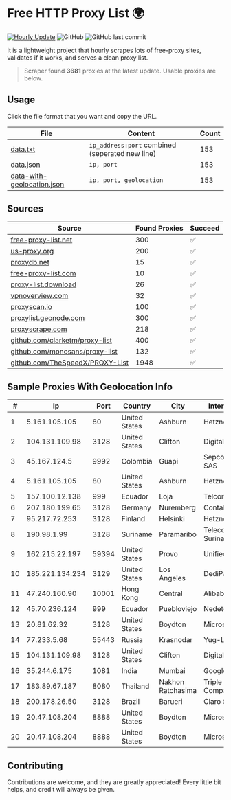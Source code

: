 
# Free HTTP Proxy List 🌍

[![Hourly Update](https://github.com/mertguvencli/http-proxy-list/actions/workflows/main.yml/badge.svg?branch=main)](https://github.com/mertguvencli/http-proxy-list/actions/workflows/main.yml)
![GitHub](https://img.shields.io/github/license/mertguvencli/http-proxy-list)
![GitHub last commit](https://img.shields.io/github/last-commit/mertguvencli/http-proxy-list)

It is a lightweight project that hourly scrapes lots of free-proxy sites, validates if it works, and serves a clean proxy list.


> Scraper found **3681** proxies at the latest update. Usable proxies are below.

## Usage

Click the file format that you want and copy the URL.


|File|Content|Count|
|----|-------|-----|
|[data.txt](https://raw.githubusercontent.com/mertguvencli/http-proxy-list/main/proxy-list/data.txt)|`ip_address:port` combined (seperated new line)|153|
|[data.json](https://raw.githubusercontent.com/mertguvencli/http-proxy-list/main/proxy-list/data.json)|`ip, port`|153|
|[data-with-geolocation.json](https://raw.githubusercontent.com/mertguvencli/http-proxy-list/main/proxy-list/data-with-geolocation.json)|`ip, port, geolocation`|153|

## Sources

|Source|Found Proxies|Succeed|
|------|-------------|-------|
|[free-proxy-list.net](https://free-proxy-list.net)|300|✅|
|[us-proxy.org](https://www.us-proxy.org)|200|✅|
|[proxydb.net](http://proxydb.net)|15|✅|
|[free-proxy-list.com](https://free-proxy-list.com/?page=&port=&type%5B%5D=http&type%5B%5D=https&up_time=0&search=Search)|10|✅|
|[proxy-list.download](https://www.proxy-list.download/HTTP)|26|✅|
|[vpnoverview.com](https://vpnoverview.com/privacy/anonymous-browsing/free-proxy-servers)|32|✅|
|[proxyscan.io](https://www.proxyscan.io)|100|✅|
|[proxylist.geonode.com](https://proxylist.geonode.com/api/proxy-list?limit=300&page=1&sort_by=lastChecked&sort_type=desc&protocols=http,https)|300|✅|
|[proxyscrape.com](https://api.proxyscrape.com/v2/?request=displayproxies&protocol=http&timeout=10000&country=all&ssl=all&anonymity=all)|218|✅|
|[github.com/clarketm/proxy-list](https://raw.githubusercontent.com/clarketm/proxy-list/master/proxy-list-raw.txt)|400|✅|
|[github.com/monosans/proxy-list](https://raw.githubusercontent.com/monosans/proxy-list/main/proxies/http.txt)|132|✅|
|[github.com/TheSpeedX/PROXY-List](https://raw.githubusercontent.com/TheSpeedX/PROXY-List/master/http.txt)|1948|✅|


## Sample Proxies With Geolocation Info

|#|Ip|Port|Country|City|Internet Service Provider|
|-|--|----|-------|----|-------------------------|
|1|5.161.105.105|80|United States|Ashburn|Hetzner Online GmbH|
|2|104.131.109.98|3128|United States|Clifton|DigitalOcean, LLC|
|3|45.167.124.5|9992|Colombia|Guapi|Sepcom Comunicaciones SAS|
|4|5.161.105.105|80|United States|Ashburn|Hetzner Online GmbH|
|5|157.100.12.138|999|Ecuador|Loja|Telconet S.A|
|6|207.180.199.65|3128|Germany|Nuremberg|Contabo GmbH|
|7|95.217.72.253|3128|Finland|Helsinki|Hetzner Online GmbH|
|8|190.98.1.99|3128|Suriname|Paramaribo|Telecommunicationcompany Suriname - TeleSur|
|9|162.215.22.197|59394|United States|Provo|Unified Layer|
|10|185.221.134.234|3129|United States|Los Angeles|DediPath|
|11|47.240.160.90|10001|Hong Kong|Central|Alibaba.com LLC|
|12|45.70.236.124|999|Ecuador|Puebloviejo|Nedetel S.A.|
|13|20.81.62.32|3128|United States|Boydton|Microsoft Corporation|
|14|77.233.5.68|55443|Russia|Krasnodar|Yug-Link|
|15|104.131.109.98|3128|United States|Clifton|DigitalOcean, LLC|
|16|35.244.6.175|1081|India|Mumbai|Google LLC|
|17|183.89.67.187|8080|Thailand|Nakhon Ratchasima|Triple T Broadband Public Company Limited|
|18|200.178.26.50|3128|Brazil|Barueri|Claro S.A|
|19|20.47.108.204|8888|United States|Boydton|Microsoft Corporation|
|20|20.47.108.204|8888|United States|Boydton|Microsoft Corporation|



## Contributing

Contributions are welcome, and they are greatly appreciated! Every
little bit helps, and credit will always be given.

